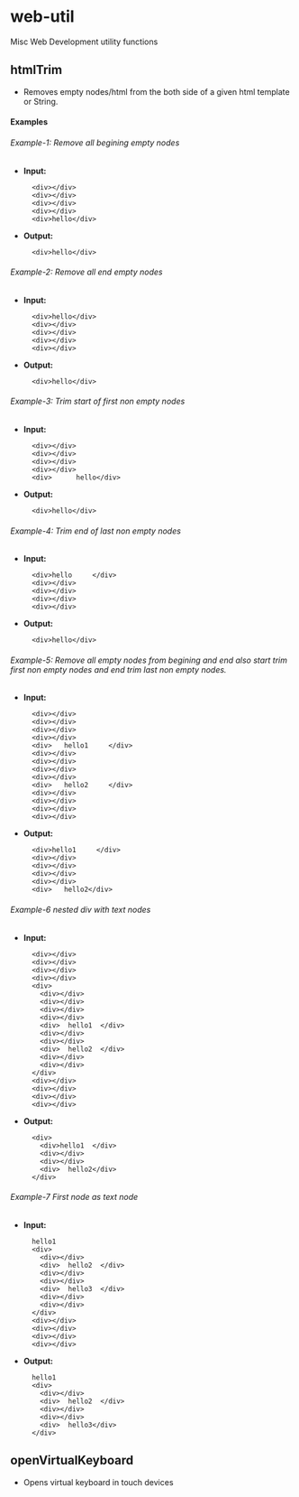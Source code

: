 # web-util
Misc Web Development utility functions

## htmlTrim
 - Removes empty nodes/html from the both side of a given html template or String. 

#### Examples

###### Example-1: Remove all begining empty nodes
- **Input:** 
  ```
    <div></div>
    <div></div>
    <div></div>
    <div></div>
    <div>hello</div>
  ```
- **Output:**
  ```
    <div>hello</div>
  ```

###### Example-2: Remove all end empty nodes
- **Input:** 
  ```
    <div>hello</div>
    <div></div>
    <div></div>
    <div></div>
    <div></div>
  ```
- **Output:**
  ```
    <div>hello</div>
  ```


###### Example-3: Trim start of first non empty nodes
- **Input:** 
  ```
    <div></div>
    <div></div>
    <div></div>
    <div></div>
    <div>      hello</div>
  ```
- **Output:**
  ```
    <div>hello</div>
  ```

###### Example-4: Trim end of last non empty nodes
- **Input:** 
  ```
    <div>hello     </div>
    <div></div>
    <div></div>
    <div></div>
    <div></div>
  ```
- **Output:**
  ```
    <div>hello</div>
  ```

###### Example-5: Remove all empty nodes from begining and end also start trim first non empty nodes and end trim last non empty nodes.
- **Input:** 
  ```
    <div></div>
    <div></div>
    <div></div>
    <div></div>
    <div>   hello1     </div>
    <div></div>
    <div></div>
    <div></div>
    <div></div>
    <div>   hello2     </div>
    <div></div>
    <div></div>
    <div></div>
    <div></div>
  ```
- **Output:**
  ```
    <div>hello1     </div>
    <div></div>
    <div></div>
    <div></div>
    <div></div>
    <div>   hello2</div>
  ```

###### Example-6 nested div with text nodes
- **Input:** 
  ```
    <div></div>
    <div></div>
    <div></div>
    <div></div>
    <div>
      <div></div>
      <div></div>
      <div></div>
      <div></div>
      <div>  hello1  </div>
      <div></div>
      <div></div>
      <div>  hello2  </div>
      <div></div>
      <div></div>
    </div>
    <div></div>
    <div></div>
    <div></div>
    <div></div>
  ```
- **Output:**
  ```
    <div>
      <div>hello1  </div>
      <div></div>
      <div></div>
      <div>  hello2</div>
    </div>
  ```

###### Example-7 First node as text node
- **Input:** 
  ```
    hello1
    <div>
      <div></div>
      <div>  hello2  </div>
      <div></div>
      <div></div>
      <div>  hello3  </div>
      <div></div>
      <div></div>
    </div>
    <div></div>
    <div></div>
    <div></div>
    <div></div>
  ```
- **Output:**
  ```
    hello1
    <div>
      <div></div>
      <div>  hello2  </div>
      <div></div>
      <div></div>
      <div>  hello3</div>
    </div>
  ```

## openVirtualKeyboard
  - Opens virtual keyboard in touch devices 

